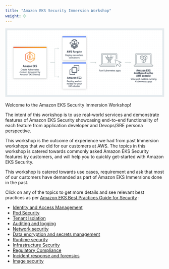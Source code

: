 ```yaml
---
title: "Amazon EKS Security Immersion Workshop"
weight: 0
---
```


![Amazon EKS](/static/images/product-page.png)


Welcome to the Amazon EKS Security Immersion Workshop!


The intent of this workshop is to use real-world services and demonstrate features of Amazon EKS Security showcasing end-to-end functionality of each feature from application developer and Devops/SRE persona perspective.

This workshop is the outcome of experience we had from past Immersion workshops that we did for our customers at AWS. The topics in this workshop is catered towards commonly asked Amazon EKS Security features by customers, and will help you to quickly get-started with Amazon EKS Security.

This workshop is catered towards use cases, requirement and ask that most of our customers have demanded as part of Amazon EKS Immersions done in the past.


Click on any of the topics to get more details and see relevant best practices as per 
[Amazon EKS Best Practices Guide for Security](https://aws.github.io/aws-eks-best-practices/security/docs/) :


* [Identity and Access Management](https://aws.github.io/aws-eks-best-practices/security/docs/iam/)
* [Pod Security](https://aws.github.io/aws-eks-best-practices/security/docs/pods/)
* [Tenant Isolation](https://aws.github.io/aws-eks-best-practices/security/docs/multitenancy/)
* [Auditing and logging](https://aws.github.io/aws-eks-best-practices/security/docs/detective/)
* [Network security](https://aws.github.io/aws-eks-best-practices/security/docs/network/)
* [Data encryption and secrets management](https://aws.github.io/aws-eks-best-practices/security/docs/data/)
* [Runtime security](https://aws.github.io/aws-eks-best-practices/security/docs/runtime/)
* [Infrastructure Security](https://aws.github.io/aws-eks-best-practices/security/docs/hosts/)
* [Regulatory Compliance](https://aws.github.io/aws-eks-best-practices/security/docs/compliance/)
* [Incident response and forensics](https://aws.github.io/aws-eks-best-practices/security/docs/incidents/)
* [Image security](https://aws.github.io/aws-eks-best-practices/security/docs/image/)
